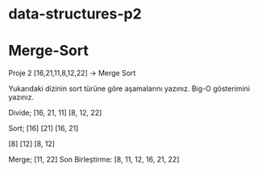 # data-structures-p2
# Merge-Sort
Proje 2
[16,21,11,8,12,22] -> Merge Sort

Yukarıdaki dizinin sort türüne göre aşamalarını yazınız.
Big-O gösterimini yazınız.

Divide;
[16, 21, 11]
[8, 12, 22]

Sort;
[16]
[21]
[16, 21]

[8]
[12]
[8, 12]

Merge;
[11, 22]
Son Birleştirme: [8, 11, 12, 16, 21, 22]
